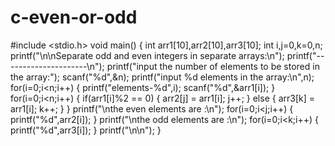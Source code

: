 # c-even-or-odd
#include <stdio.h>
void main()
{
int arr1[10],arr2[10],arr3[10];
int i,j=0,k=0,n;
printf("\n\nSeparate odd and even integers in separate arrays:\n");
printf("---------------------\n");
printf("input the number of elements to be stored in the array:");
scanf("%d",&n);
printf("input %d elements in the array:\n",n);
for(i=0;i<n;i++)
{
  printf("elements-%d",i);
  scanf("%d",&arr1[i]);
}
for(i=0;i<n;i++)
{
  if(arr1[i]%2 == 0)
  {
    arr2[j] = arr1[i];
    j++;
  }
  else
  {
    arr3[k] = arr1[i];
    k++;
  }
}
printf("\nthe even elements are :\n");
for(i=0;i<j;i++)
{
  printf("%d",arr2[i]);
}
printf("\nthe odd elements are :\n");
for(i=0;i<k;i++)
{
  printf("%d",arr3[i]);
}
printf("\n\n");
}

  

